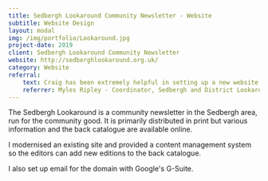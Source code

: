 ```yaml
---
title: Sedbergh Lookaround Community Newsletter - Website
subtitle: Website Design
layout: modal
img: /img/portfolio/Lookaround.jpg
project-date: 2019
client: Sedbergh Lookaround Community Newsletter
website: http://sedberghlookaround.org.uk/
category: Website
referral:
    text: Craig has been extremely helpful in setting up a new website for us and reformatting our email system.  The customer feedback has been good and we are very pleased with it.  Subsequent enquiries and tweaks have been dealt with very rapidly.
    referrer: Myles Ripley - Coordinator, Sedbergh and District Lookaround
---
```

The Sedbergh Lookaround is a community newsletter in the Sedbergh area, run for the community good.  It is primarily distributed in print but various information and the back catalogue are available online.  

I modernised an existing site and provided a content management system so the editors can add new editions to the back catalogue.

I also set up email for the domain with Google's G-Suite.
